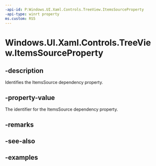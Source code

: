 ```yaml
---
-api-id: P:Windows.UI.Xaml.Controls.TreeView.ItemsSourceProperty
-api-type: winrt property
ms.custom: RS5
---
```


<!-- Property syntax.
public DependencyProperty ItemsSourceProperty { get; }
-->

# Windows.UI.Xaml.Controls.TreeView.ItemsSourceProperty

## -description

Identifies the ItemsSource dependency property.

## -property-value

The identifier for the ItemsSource dependency property.

## -remarks

## -see-also

## -examples

